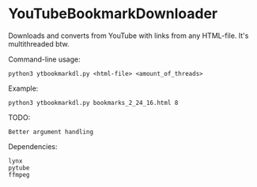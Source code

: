 # YouTubeBookmarkDownloader
Downloads and converts from YouTube with links from any HTML-file. It's multithreaded btw.

Command-line usage:

    python3 ytbookmarkdl.py <html-file> <amount_of_threads>

Example:
        
    python3 ytbookmarkdl.py bookmarks_2_24_16.html 8


TODO:

    Better argument handling

Dependencies:

    lynx
    pytube
    ffmpeg
